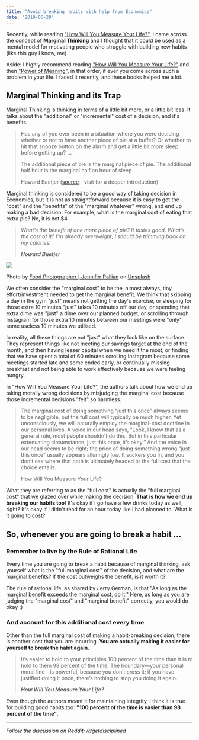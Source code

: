 ```yaml
---
title: "Avoid breaking habits with help from Economics"
date: "2019-05-29"
---
```


Recently, while reading ["How Will You Measure Your Life?"](https://www.goodreads.com/book/show/13425570-how-will-you-measure-your-life?ac=1&from_search=true), I came across the concept of **Marginal Thinking** and I thought that it could be used as a mental model for motivating people who struggle with building new habits (like this guy I know, me).

Aside: I highly recommend reading ["How Will You Measure Your Life?"](https://www.goodreads.com/book/show/13425570-how-will-you-measure-your-life?ac=1&from_search=true) and then ["Power of Meaning"](https://www.goodreads.com/book/show/30008950-the-power-of-meaning?ac=1&from_search=true), in that order, if ever you come across such a problem in your life. I faced it recently, and these books helped me a lot.

## Marginal Thinking and its Trap

Marginal Thinking is thinking in terms of a little bit more, or a little bit less. It talks about the "additional" or "incremental" cost of a decision, and it's benefits.

> Has any of you ever been in a situation where you were deciding whether or not to have another piece of pie at a buffet? Or whether to hit that snooze button on the alarm and get a little bit more sleep before getting up? ...
> 
> The additional piece of pie is the marginal piece of pie. The additional half hour is the marginal half an hour of sleep.
> 
> Howard Baetjer ([source](https://www.libertarianism.org/guides/lectures/marginal-thinking) - visit for a deeper introduction)

Marginal thinking is considered to be a good way of taking decision in Economics, but it is not as straightforward because it is easy to get the "cost" and the "benefits" of the "marginal whatever" wrong, and end up making a bad decision. For example, what is the marginal cost of eating that extra pie? No, it is not $4.

> _What’s the benefit of one more piece of pie? It tastes good. What’s the cost of it? I’m already overweight, I should be trimming back on my calories._
> 
> **_Howard Baetjer_**

![](https://ktbt10.files.wordpress.com/2019/05/food-photographer-jennifer-pallian-306931-unsplash.jpg?w=819)

Photo by [Food Photographer | Jennifer Pallian](https://unsplash.com/photos/sT5OXh429qk?utm_source=unsplash&utm_medium=referral&utm_content=creditCopyText) on [Unsplash](https://unsplash.com/search/photos/small-pie?utm_source=unsplash&utm_medium=referral&utm_content=creditCopyText)

We often consider the "marginal cost" to be the, almost always, tiny effort/investment needed to get the marginal benefit. We think that skipping a day in the gym "just" means not getting the day's exercise, or sleeping for those extra 10 minutes "just" takes 10 minutes off our day, or spending that extra dime was "just" a dime over our planned budget, or scrolling through Instagram for those extra 10 minutes between our meetings were "only" some useless 10 minutes we utilised.

In reality, all these things are not "just" what they look like on the surface. They represent things like not meeting our savings target at the end of the month, and then having lesser capital when we need it the most, or finding that we have spent a total of 60 minutes scrolling Instagram because some meetings started late and some ended early, or continually missing breakfast and not being able to work effectively because we were feeling hungry.

In "How Will You Measure Your Life?", the authors talk about how we end up taking morally wrong decisions by misjudging the marginal cost because those incremental decisions "felt" so harmless.

> The marginal cost of doing something “just this once” always seems to be negligible, but the full cost will typically be much higher. Yet unconsciously, we will naturally employ the marginal-cost doctrine in our personal lives. A voice in our head says, “Look, I know that as a general rule, most people shouldn’t do this. But in this particular extenuating circumstance, just this once, it’s okay.” And the voice in our head seems to be right; the price of doing something wrong “just this once” usually appears alluringly low. It suckers you in, and you don’t see where that path is ultimately headed or the full cost that the choice entails.
> 
> How Will You Measure Your Life?

What they are referring to as the "full cost" is actually the "full marginal cost" that we glazed over while making the decision. **That is how we end up breaking our habits too**! It's okay if I go have a few drinks today as well, right? It's okay if I didn't read for an hour today like I had planned to. What is it going to cost?

## So, whenever you are going to break a habit ...

### Remember to live by the Rule of Rational Life

Every time you are going to break a habit because of marginal thinking, ask yourself what is the "full marginal cost" of the decision, and what are the marginal benefits? If the cost outweighs the benefit, is it worth it?

The rule of rational life, as shared by Jerry German, is that "As long as the marginal benefit exceeds the marginal cost, do it." Here, as long as you are judging the "marginal cost" and "marginal benefit" correctly, you would do okay :)

### And account for this additional cost every time

Other than the full marginal cost of making a habit-breaking decision, there is another cost that you are incurring. **You are actually making it easier for yourself to break the habit again.**

> It’s easier to hold to your principles 100 percent of the time than it is to hold to them 98 percent of the time. The boundary—your personal moral line—is powerful, because you don’t cross it; if you have justified doing it once, there’s nothing to stop you doing it again.
> 
> **_How Will You Measure Your Life?_**

Even though the authors meant it for maintaining integrity, I think it is true for building good habits too: **"100 percent of the time is easier than 98 percent of the time"**.

* * *

_Follow the discussion on Reddit:_ [_/r/getdisciplined_](https://www.reddit.com/r/getdisciplined/comments/buu0mo/method_avoid_breaking_habits_because_of_falling/)
